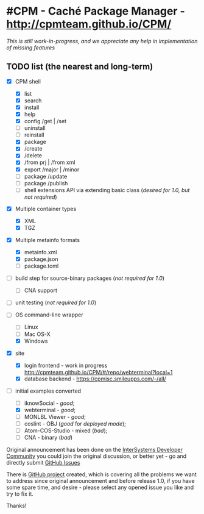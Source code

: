 #CPM - Caché Package Manager - http://cpmteam.github.io/CPM/
===

_This is still work-in-progress, and we appreciate any help in implementation of missing features_

## TODO list (the nearest and long-term)

- [X] CPM shell
  - [X] list
  - [X] search
  - [X] install
  - [X] help
  - [X] config /get | /set
  - [ ] uninstall
  - [ ] reinstall
  - [x] package 
  - [x]   /create
  - [x]   /delete
  - [x]   /from prj | /from xml
  - [X] export /major | /minor
  - [ ] package /update
  - [ ] package /publish
  - [ ] shell extensions API via extending basic class (_desired for 1.0, but not required_)

- [X] Multiple container types
  - [X] XML
  - [X] TGZ

- [X] Multiple metainfo formats
  - [X] metainfo.xml
  - [X] package.json
  - [ ] package.toml

- [ ] build step for source-binary packages (_not required for 1.0_)
  - [ ] CNA support

- [ ] unit testing (_not required for 1.0_)

- [ ] OS command-line wrapper
  - [ ] Linux
  - [ ] Mac OS-X
  - [X] Windows

- [x] site
  - [x] login frontend - work in progress http://cpmteam.github.io/CPM/#/repo/webterminal?local=1
  - [X] database backend - https://cpmisc.smileupps.com/-/all/

- [ ] initial examples converted
  - [ ]  iknowSocial - *good*;
  - [X]  webterminal - *good*;
  - [ ]  MONLBL Viewer - *good*;
  - [ ]  coslint - OBJ (*good* for _deployed mode_);
  - [ ]  Atom-COS-Studio - mixed (*bad*);
  - [ ]  CNA - binary (*bad*)

Original announcement has been done on the [InterSystems Developer Community](https://community.intersystems.com/post/part-ii-%E2%80%93-making-community-package-manager) you could join the original discussion, or better yet - go and directly submit [GitHub Issues](https://github.com/cpmteam/CPM/issues)

There is [GitHub project](https://github.com/orgs/cpmteam/projects/1) created, which is covering all the problems we want to address since original announcement and before release 1.0, if you have some spare time, and desire - please select any opened issue you like and try to fix it.

Thanks!
